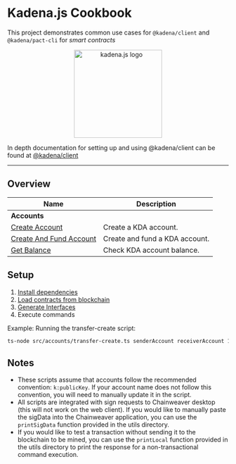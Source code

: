 # Kadena.js Cookbook

This project demonstrates common use cases for `@kadena/client` and
`@kadena/pact-cli` for _smart contracts_

<p align="center">

<picture>

<source srcset="https://github.com/kadena-community/kadena.js/raw/master/common/images/Kadena.JS_logo-white.png" media="(prefers-color-scheme: dark)"/>

<img src="https://github.com/kadena-community/kadena.js/raw/master/common/images/Kadena.JS_logo-black.png" width="200" alt="kadena.js logo" />

</picture>

</p>

In depth documentation for setting up and using @kadena/client can be found at
[@kadena/client][1]

<hr>

## Overview

| Name                         | Description                    |
| ---------------------------- | ------------------------------ |
| **Accounts**                 |                                |
| [Create Account][2]          | Create a KDA account.          |
| [Create And Fund Account][3] | Create and fund a KDA account. |
| [Get Balance][4]             | Check KDA account balance.     |

## Setup

1.  [Install dependencies][5]
2.  [Load contracts from blockchain][5]
3.  [Generate Interfaces][5]
4.  Execute commands

Example: Running the transfer-create script:

```bash
ts-node src/accounts/transfer-create.ts senderAccount receiverAccount 1
```

## Notes

- These scripts assume that accounts follow the recommended convention:
  `k:publicKey`. If your account name does not follow this convention, you will
  need to manually update it in the script.
- All scripts are integrated with sign requests to Chainweaver desktop (this
  will not work on the web client). If you would like to manually paste the
  sigData into the Chainweaver application, you can use the `printSigData`
  function provided in the utils directory.
- If you would like to test a transaction without sending it to the blockchain
  to be mined, you can use the `printLocal` function provided in the utils
  directory to print the response for a non-transactional command execution.

[1]:
  https://github.com/kadena-community/kadena.js/tree/master/packages/libs/client#kadenajs---client
[2]: ./src/accounts/create-account.ts
[3]: ./src/accounts/transfer-create.ts
[4]: ./src/accounts/get-balance.ts
[5]:
  https://github.com/kadena-community/kadena.js/tree/master/packages/libs/client#load-contracts-from-the-blockchain
